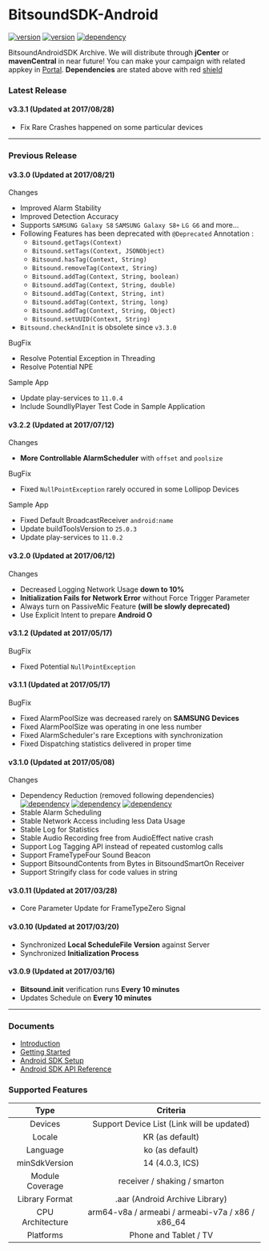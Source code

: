 # BitsoundSDK-Android

[![version](https://img.shields.io/badge/Bitsound-3.3.1-green.svg?style=flat-square)](#)
[![version](https://img.shields.io/badge/SoundllyPlayer-1.0.4-green.svg?style=flat-square)](#)
[![dependency](https://img.shields.io/badge/support--annotations-26.0.1-red.svg?style=flat-square)](#)

BitsoundAndroidSDK Archive. We will distribute through **jCenter** or **mavenCentral** in near future! You can make your campaign with related appkey in [Portal](https://portal.soundl.ly/login.html#/). **Dependencies** are stated above with red [shield](http://shields.io/)

### Latest Release

#### v3.3.1 (Updated at 2017/08/28)

- Fix Rare Crashes happened on some particular devices

---

### Previous Release

#### v3.3.0 (Updated at 2017/08/21)

Changes

- Improved Alarm Stability
- Improved Detection Accuracy
- Supports `SAMSUNG Galaxy S8` `SAMSUNG Galaxy S8+` `LG G6` and more...
- Following Features has been deprecated with `@Deprecated` Annotation :
  - `Bitsound.getTags(Context)`
  - `Bitsound.setTags(Context, JSONObject)`
  - `Bitsound.hasTag(Context, String)`
  - `Bitsound.removeTag(Context, String)`
  - `Bitsound.addTag(Context, String, boolean)`
  - `Bitsound.addTag(Context, String, double)`
  - `Bitsound.addTag(Context, String, int)`
  - `Bitsound.addTag(Context, String, long)`
  - `Bitsound.addTag(Context, String, Object)`
  - `Bitsound.setUUID(Context, String)`
- `Bitsound.checkAndInit` is obsolete since `v3.3.0`

BugFix

  - Resolve Potential Exception in Threading
  - Resolve Potential NPE

Sample App

- Update play-services to `11.0.4`
- Include SoundllyPlayer Test Code in Sample Application

#### v3.2.2 (Updated at 2017/07/12)

Changes

- **More Controllable AlarmScheduler** with `offset` and `poolsize`

BugFix

- Fixed `NullPointException` rarely occured in some Lollipop Devices

Sample App

- Fixed Default BroadcastReceiver `android:name`
- Update buildToolsVersion to `25.0.3`
- Update play-services to `11.0.2`

#### v3.2.0 (Updated at 2017/06/12)

Changes

- Decreased Logging Network Usage **down to 10%**
- **Initialization Fails for Network Error** without Force Trigger Parameter
- Always turn on PassiveMic Feature **(will be slowly deprecated)**
- Use Explicit Intent to prepare **Android O**

#### v3.1.2 (Updated at 2017/05/17)

BugFix

- Fixed Potential `NullPointException`

#### v3.1.1 (Updated at 2017/05/17)

BugFix

- Fixed AlarmPoolSize was decreased rarely on **SAMSUNG Devices**
- Fixed AlarmPoolSize was operating in one less number
- Fixed AlarmScheduler's rare Exceptions with synchronization
- Fixed Dispatching statistics delivered in proper time

#### v3.1.0 (Updated at 2017/05/08)

Changes

- Dependency Reduction (removed following dependencies)  
  [![dependency](https://img.shields.io/badge/appcompat--v7-25.1.0-red.svg?style=flat-square)](#)
  [![dependency](https://img.shields.io/badge/play--services--base-10.0.1-red.svg?style=flat-square)](#)
  [![dependency](https://img.shields.io/badge/play--services--ads-10.0.1-red.svg?style=flat-square)](#)
- Stable Alarm Scheduling
- Stable Network Access including less Data Usage
- Stable Log for Statistics
- Stable Audio Recording free from AudioEffect native crash
- Support Log Tagging API instead of repeated customlog calls
- Support FrameTypeFour Sound Beacon
- Support BitsoundContents from Bytes in BitsoundSmartOn Receiver
- Support Stringify class for code values in string

#### v3.0.11 (Updated at 2017/03/28)

- Core Parameter Update for FrameTypeZero Signal

#### v3.0.10 (Updated at 2017/03/20)

- Synchronized **Local ScheduleFile Version** against Server
- Synchronized **Initialization Process**


#### v3.0.9 (Updated at 2017/03/16)

- **Bitsound.init** verification runs **Every 10 minutes**
- Updates Schedule on **Every 10 minutes**

---

### Documents

- [Introduction](https://docs.bitsound.io/docs/introduction)
- [Getting Started](https://docs.bitsound.io/docs/getting-started)
- [Android SDK Setup](https://docs.bitsound.io/docs/android-setup)
- [Android SDK API Reference](https://docs.bitsound.io/docs/android)

### Supported Features

**Type**|**Criteria**
:-----:|:-----:
Devices|Support Device List (Link will be updated)
Locale|KR (as default)
Language|ko (as default)
minSdkVersion|14 (4.0.3, ICS)
Module Coverage|receiver / shaking / smarton
Library Format|.aar (Android Archive Library)
CPU Architecture|arm64-v8a / armeabi / armeabi-v7a / x86 / x86\_64
Platforms|Phone and Tablet / TV
